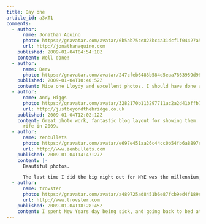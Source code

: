 ```yaml
---
title: Day one
article_id: a3xT1
comments:
  - author:
      name: Jonathan Aquino
      photo: https://gravatar.com/avatar/6b5ab75ce823bc4a31dcf1f04427a582
      url: http://jonathanaquino.com
    published: 2009-01-04T04:54:18Z
    content: Well done!
  - author:
      name: Derv
      photo: https://gravatar.com/avatar/247cfeb6483b584d5eaa7863959d988b
    published: 2009-01-04T10:40:52Z
    content: Nice one Lloydy and excellent photos, I should have done a similar thing really. On New Years Eve I fell asleep at 11:30 so i missed out on the whole midnight celebration lol.
  - author:
      name: Andy Higgs
      photo: https://gravatar.com/avatar/3282170b113297711ac2a2d41bffb70d
      url: http://justbeyondthebridge.co.uk
    published: 2009-01-04T12:02:12Z
    content: Great photo work, fantastic blog layout for showing them. Jealousy is still
      rife in 2009.
  - author:
      name: zenbullets
      photo: https://gravatar.com/avatar/e697e451aa26c44cc0b54fb6a8897ef1
      url: http://www.zenbullets.com
    published: 2009-01-04T14:47:27Z
    content: |-
      Beautiful photos.

      The last time I did the big night out for NYE was the millennium, the new year has seemed of relatively little consequence since then. It was also the night I met my wife.
  - author:
      name: trovster
      photo: https://gravatar.com/avatar/a489725ad8451b6e87fcb9ed4f189cf9
      url: http://www.trovster.com
    published: 2009-01-04T18:28:45Z
    content: I spent New Years day being sick, and going back to bed at 6pm…
---
```

